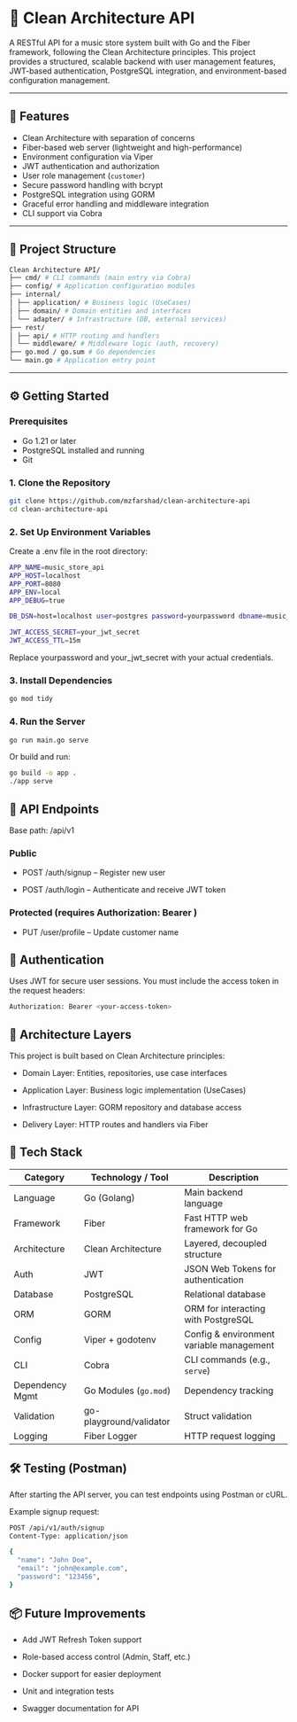 # 🎵 Clean Architecture API

A RESTful API for a music store system built with Go and the Fiber framework, following the Clean Architecture principles. This project provides a structured, scalable backend with user management features, JWT-based authentication, PostgreSQL integration, and environment-based configuration management.

---

## 🚀 Features

- Clean Architecture with separation of concerns
- Fiber-based web server (lightweight and high-performance)
- Environment configuration via Viper
- JWT authentication and authorization
- User role management (`customer`)
- Secure password handling with bcrypt
- PostgreSQL integration using GORM
- Graceful error handling and middleware integration
- CLI support via Cobra

---

## 📁 Project Structure
```bash
Clean Architecture API/
├── cmd/ # CLI commands (main entry via Cobra)
├── config/ # Application configuration modules
├── internal/
│ ├── application/ # Business logic (UseCases)
│ ├── domain/ # Domain entities and interfaces
│ └── adapter/ # Infrastructure (DB, external services)
├── rest/
│ ├── api/ # HTTP routing and handlers
│ └── middleware/ # Middleware logic (auth, recovery)
├── go.mod / go.sum # Go dependencies
└── main.go # Application entry point

```
---

## ⚙️ Getting Started

### Prerequisites

- Go 1.21 or later
- PostgreSQL installed and running
- Git

### 1. Clone the Repository

```bash
git clone https://github.com/mzfarshad/clean-architecture-api
cd clean-architecture-api

```

### 2. Set Up Environment Variables

Create a .env file in the root directory:
```bash
APP_NAME=music_store_api
APP_HOST=localhost
APP_PORT=8080
APP_ENV=local
APP_DEBUG=true

DB_DSN=host=localhost user=postgres password=yourpassword dbname=music_store port=5432 sslmode=disable

JWT_ACCESS_SECRET=your_jwt_secret
JWT_ACCESS_TTL=15m
```
Replace yourpassword and your_jwt_secret with your actual credentials.

### 3. Install Dependencies
```bash
go mod tidy
```

### 4. Run the Server
```bash
go run main.go serve
```
Or build and run:
```bash
go build -o app .
./app serve
```

## 📡 API Endpoints

Base path: /api/v1

### Public

- POST /auth/signup – Register new user

- POST /auth/login – Authenticate and receive JWT token

### Protected (requires Authorization: Bearer <token>)

- PUT /user/profile – Update customer name

## 🔐 Authentication

Uses JWT for secure user sessions. You must include the access token in the request headers:

```bash
Authorization: Bearer <your-access-token>
```

##  📐 Architecture Layers

This project is built based on Clean Architecture principles:

- Domain Layer: Entities, repositories, use case interfaces

- Application Layer: Business logic implementation (UseCases)

- Infrastructure Layer: GORM repository and database access

- Delivery Layer: HTTP routes and handlers via Fiber


## 🚀 Tech Stack


| Category       | Technology / Tool              | Description                                 |
|----------------|-------------------------------|---------------------------------------------|
| Language       | Go (Golang)                   | Main backend language                       |
| Framework      | Fiber                         | Fast HTTP web framework for Go              |
| Architecture   | Clean Architecture            | Layered, decoupled structure                |
| Auth           | JWT                           | JSON Web Tokens for authentication          |
| Database       | PostgreSQL                    | Relational database                         |
| ORM            | GORM                          | ORM for interacting with PostgreSQL         |
| Config         | Viper + godotenv              | Config & environment variable management    |
| CLI            | Cobra                         | CLI commands (e.g., `serve`)                |
| Dependency Mgmt| Go Modules (`go.mod`)         | Dependency tracking                         |
| Validation     | go-playground/validator       | Struct validation                           |
| Logging        | Fiber Logger                  | HTTP request logging                        |



## 🛠️ Testing (Postman)

After starting the API server, you can test endpoints using Postman or cURL.

Example signup request:
```bash
POST /api/v1/auth/signup
Content-Type: application/json

{
  "name": "John Doe",
  "email": "john@example.com",
  "password": "123456",
}
```
## 📦 Future Improvements

- Add JWT Refresh Token support

- Role-based access control (Admin, Staff, etc.)

- Docker support for easier deployment

- Unit and integration tests

- Swagger documentation for API







